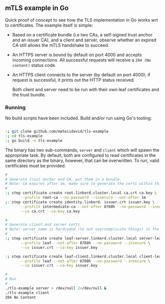 ## mTLS example in Go

Quick proof of concept to see how the TLS implementation in Go works wrt to
certificates. The example itself is simple:

* Based on a certificate bundle (i.e two CAs, a self-signed trust anchor and an
  issuer CA), and a client and server, observe whether an expired CA still
  allows the mTLS handshake to succeed.
* An HTTPS server is bound by default on port 4000 and accepts incoming
  connections. All successful requests will receive a `204 (No content)` status
  code.
* An HTTPS client connects to the server (by default on port 4000); if request
  is successful, it prints out the HTTP status received.

  Both client and server need to be run with their own leaf certificates and the trust bundle.


### Running

No build scripts have been included. Build and/or run using Go's tooling:

```sh

:; git clone github.com/mateiidavid/tls-example
:; cd tls-example
:; go build -o tls-example

```

The binary has two sub-commands, `server` and `client` which will spawn the
appropriate task. By default, both are configured to read certificates in the
same directory as the binary, however, that can be overwritten. To run, valid
certificates must be provided.

```sh
#
# Generate trust anchor and CA, put them in a bundle.
# Note: CA expires after 1m, make sure to generate the certs within this time.
#
:; step certificate create root.linkerd.cluster.local ca.crt ca.key \
       --profile root-ca --no-password --insecure --not-after 1m 
;: step certificate create identity.linkerd. issuer.crt issuer.key \
       --profile intermediate-ca --not-after 8760h --no-password --insecure \
       --ca ca.crt --ca-key ca.key

#
# Generate client and server certs
# Note: server name is hardcoded (to not overcomplicate things) in the HTTP client
#
:; step certificate create leaf-server.linkerd.cluster.local server-leaf.crt server-leaf.key \
       --profile leaf --not-after 8760h --no-password --insecure \
       --ca issuer.crt --ca-key issuer.key

:; step certificate create leaf-client.linkerd.cluster.local client-leaf.crt client-leaf.key \
       --profile leaf --not-after 8760h --no-password --insecure \
       --ca issuer.crt --ca-key issuer.key

#
# Run
# 
./tls-example server > /dev/null 2>/dev/null &
./tls-example client
204 No Content
```


